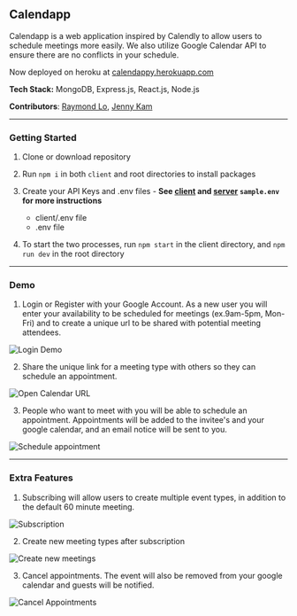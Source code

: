 ## Calendapp

Calendapp is a web application inspired by Calendly to allow users to schedule meetings more easily. We also utilize Google Calendar API to ensure there are no conflicts in your schedule.

Now deployed on heroku at [calendappy.herokuapp.com](https://calendappy.herokuapp.com)

**Tech Stack:** MongoDB, Express.js, React.js, Node.js

**Contributors**: [Raymond Lo](https://github.com/rayy-lo), [Jenny Kam](https://github.com/jk-me)

---

### Getting Started

1. Clone or download repository

2. Run `npm i` in both `client` and root directories to install packages

3. Create your API Keys and .env files - **See [client](https://github.com/hatchways/team-carbonara/blob/dev/client/sample.env) and [server](https://github.com/hatchways/team-carbonara/blob/dev/sample.env) `sample.env` for more instructions**
   - client/.env file
   - .env file
4. To start the two processes, run `npm start` in the client directory, and `npm run dev` in the root directory

---

### Demo

1. Login or Register with your Google Account. As a new user you will enter your availability to be scheduled for meetings (ex.9am-5pm, Mon-Fri) and to create a unique url to be shared with potential meeting attendees.

![Login Demo](client/public/gifs/register.gif)

2. Share the unique link for a meeting type with others so they can schedule an appointment.

![Open Calendar URL](client/public/gifs/calendarURL.gif)

3. People who want to meet with you will be able to schedule an appointment. Appointments will be added to the invitee's and your google calendar, and an email notice will be sent to you.

![Schedule appointment](client/public/gifs/scheduleAppt.gif)

---

### Extra Features

1. Subscribing will allow users to create multiple event types, in addition to the default 60 minute meeting.

![Subscription](client/public/gifs/subscribe.gif)

2. Create new meeting types after subscription

![Create new meetings](client/public/gifs/createEvents.gif)

3. Cancel appointments. The event will also be removed from your google calendar and guests will be notified.

![Cancel Appointments](client/public/gifs/cancel.gif)
